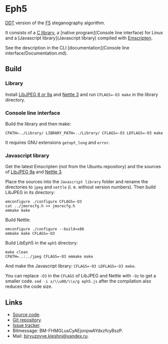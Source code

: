 Eph5
====

[DDT](https://github.com/desudesutalk/desudesutalk) version of the [F5](https://code.google.com/p/f5-steganography/) steganography algorithm.

It consists of a [C library](Library), a [native program](Console line interface) for Linux and a [Javascript library](Javascript library) compiled with [Emscripten](http://kripken.github.io/emscripten-site/).

See the description in the CLI [documentation](Console line interface/Documentation.md).

Build
-----

### Library

Install [LibJPEG 8 or 9a](http://www.ijg.org/) and [Nettle 3](http://www.lysator.liu.se/~nisse/nettle/) and run `CFLAGS=-O3 make` in the library directory.

### Console line interface

Build the library and then make:

``` Shell
CPATH=../Library/ LIBRARY_PATH=../Library/ CFLAGS=-O3 LDFLAGS=-O3 make
```

It requires GNU extensions `getopt_long` and `error`.

### Javascript library

Get the latest Emscripten (not from the Ubuntu repository) and the sources of [LibJPEG 9a](http://www.ijg.org/files/jpegsrc.v9a.tar.gz) and [Nettle 3](https://ftp.gnu.org/gnu/nettle/).

Place the sources into the `Javascript library` folder and rename the directories to `jpeg` and `nettle` (i. e. without version numbers). Then build LibJPEG in its directory:

``` Shell
emconfigure ./configure CFLAGS=-O3
cat ../jmorecfg.h >> jmorecfg.h
emmake make
```

Build Nettle:

``` Shell
emconfigure ./configure --build=x86
emmake make CFLAGS=-O3
```

Build LibEph5 in the `eph5` directory:

``` Shell
make clean
CPATH=..:../jpeg CFLAGS=-O3 emmake make
```

And make the Javascript library: `CFLAGS=-O3 LDFLAGS=-O3 make`.

You can replace `-O3` in the `CFLAGS` of LibJPEG and Nettle with `-Oz` to get a smaller code. `sed -i s/\\u00/\\x/g eph5.js` after the compilation also reduces the code size.

Links
-----

* [Source code](https://github.com/Kleshni/Eph5/archive/master.zip).
* [Git repository](https://github.com/Kleshni/Eph5.git).
* [Issue tracker](https://github.com/Kleshni/Eph5/issues).
* Bitmessage: BM-FHMGLusCyAEjonpwAYdxzfcyBszP.
* Mail: [biryuzovye.kleshni@yandex.ru](mailto:biryuzovye.kleshni@yandex.ru).
